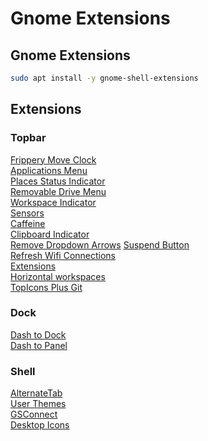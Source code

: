 # Gnome Extensions

## Gnome Extensions
```BASH
sudo apt install -y gnome-shell-extensions
```

## Extensions

### Topbar
[Frippery Move Clock](https://extensions.gnome.org/extension/2/move-clock)  
[Applications Menu](https://extensions.gnome.org/extension/6/applications-menu/)  
[Places Status Indicator](https://extensions.gnome.org/extension/8/places-status-indicator/)  
[Removable Drive Menu](https://extensions.gnome.org/extension/7/removable-drive-menu/)  
[Workspace Indicator](https://extensions.gnome.org/extension/21/workspace-indicator/)  
[Sensors](https://extensions.gnome.org/extension/82/cpu-temperature-indicator/)  
[Caffeine](https://extensions.gnome.org/extension/517/caffeine/)  
[Clipboard Indicator](https://extensions.gnome.org/extension/779/clipboard-indicator/)  
[Remove Dropdown Arrows](https://extensions.gnome.org/extension/800/remove-dropdown-arrows/) 
[Suspend Button](https://extensions.gnome.org/extension/826/suspend-button/)  
[Refresh Wifi Connections ](https://extensions.gnome.org/extension/905/refresh-wifi-connections/)  
[Extensions](https://extensions.gnome.org/extension/1036/extensions/)  
[Horizontal workspaces](https://extensions.gnome.org/extension/2141/horizontal-workspaces/)  
[TopIcons Plus Git](https://extensions.gnome.org/extension/2311/topicons-plus/)  

### Dock
[Dash to Dock](https://extensions.gnome.org/extension/307/dash-to-dock/)  
[Dash to Panel](https://extensions.gnome.org/extension/1160/dash-to-panel/)  

### Shell
[AlternateTab](https://extensions.gnome.org/extension/15/alternatetab/)  
[User Themes](https://extensions.gnome.org/extension/19/user-themes/)  
[GSConnect](https://extensions.gnome.org/extension/1319/gsconnect/)  
[Desktop Icons](https://extensions.gnome.org/extension/1465/desktop-icons/)  
